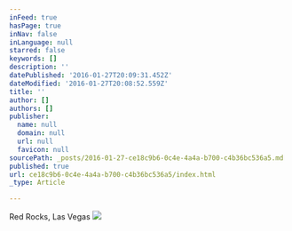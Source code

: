 ```yaml
---
inFeed: true
hasPage: true
inNav: false
inLanguage: null
starred: false
keywords: []
description: ''
datePublished: '2016-01-27T20:09:31.452Z'
dateModified: '2016-01-27T20:08:52.559Z'
title: ''
author: []
authors: []
publisher:
  name: null
  domain: null
  url: null
  favicon: null
sourcePath: _posts/2016-01-27-ce18c9b6-0c4e-4a4a-b700-c4b36bc536a5.md
published: true
url: ce18c9b6-0c4e-4a4a-b700-c4b36bc536a5/index.html
_type: Article

---
```

Red Rocks, Las Vegas
![](https://the-grid-user-content.s3-us-west-2.amazonaws.com/5c5cd8fc-0887-421a-8375-b3af07c1634e.jpg)